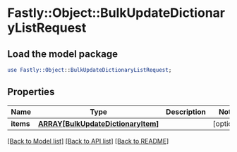 # Fastly::Object::BulkUpdateDictionaryListRequest

## Load the model package
```perl
use Fastly::Object::BulkUpdateDictionaryListRequest;
```

## Properties
Name | Type | Description | Notes
------------ | ------------- | ------------- | -------------
**items** | [**ARRAY[BulkUpdateDictionaryItem]**](BulkUpdateDictionaryItem.md) |  | [optional] 

[[Back to Model list]](../README.md#documentation-for-models) [[Back to API list]](../README.md#documentation-for-api-endpoints) [[Back to README]](../README.md)



